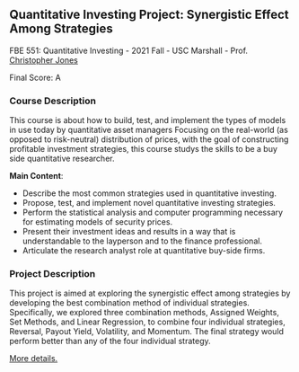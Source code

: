 ## Quantitative Investing Project: Synergistic Effect Among Strategies
FBE 551: Quantitative Investing - 2021 Fall - USC Marshall - Prof. [Christopher Jones](https://www.marshall.usc.edu/personnel/christopher-jones)

Final Score: A

### Course Description
This course is about how to build, test, and implement the types of models in use today by quantitative asset managers Focusing on the real-world (as opposed to risk-neutral) distribution of prices, with the goal of constructing profitable investment strategies, this course studys the skills to be a buy side quantitative researcher.

**Main Content**:
- Describe the most common strategies used in quantitative investing.
- Propose, test, and implement novel quantitative investing strategies.
- Perform the statistical analysis and computer programming necessary for estimating models of security prices.
- Present their investment ideas and results in a way that is understandable to the layperson and to the finance professional.
- Articulate the research analyst role at quantitative buy-side firms.

### Project Description
This project is aimed at exploring the synergistic effect among strategies by developing the best combination method of individual strategies. Specifically, we explored three combination methods, Assigned Weights, Set Methods, and Linear Regression, to combine four individual strategies, Reversal, Payout Yield, Volatility, and Momentum. The final strategy would perform better than any of the four individual strategy.

[More details.](https://github.com/siqinyan/USC_Marshall_Projects/blob/main/quantitative_investing_project/FBE551_Final_Report.pdf)